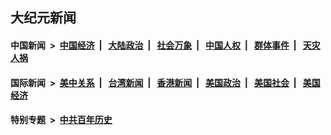## 大纪元新闻

#### 中国新闻 &nbsp;>&nbsp; [中国经济](indexes/ncid283/README.md?04120845) &nbsp;| &nbsp; [大陆政治](indexes/ncid277/README.md?04120845) &nbsp;| &nbsp; [社会万象](indexes/ncid282/README.md?04120845) &nbsp;| &nbsp; [中国人权](indexes/ncid278/README.md?04120845) &nbsp;| &nbsp; [群体事件](indexes/ncid279/README.md?04120845) &nbsp;| &nbsp; [天灾人祸](indexes/ncid280/README.md?04120845)

#### 国际新闻 &nbsp;>&nbsp; [美中关系](indexes/nf1412576/README.md?04120845) &nbsp;| &nbsp; [台湾新闻](indexes/ncid1349361/README.md?04120845) &nbsp;| &nbsp; [香港新闻](indexes/ncid1349362/README.md?04120845) &nbsp;| &nbsp; [美国政治](indexes/ncid1078159/README.md?04120845) &nbsp;| &nbsp; [美国社会](indexes/ncid1078160/README.md?04120845) &nbsp;| &nbsp; [美国经济](indexes/ncid1078158/README.md?04120845)

#### 特别专题 &nbsp;>&nbsp; [中共百年历史](https://github.com/epoch-news/epoch-special/blob/master/README.md?04120845)  

